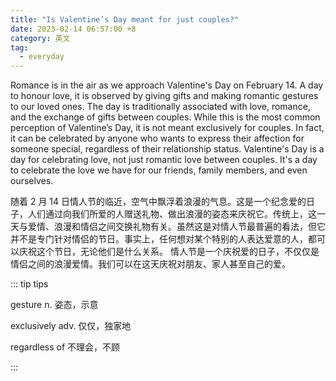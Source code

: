 ```yaml
---
title: "Is Valentine’s Day meant for just couples?"
date: 2023-02-14 06:57:00 +8
category: 英文
tag:
  - everyday
---
```


Romance is in the air as we approach Valentine's Day on February 14. A day to honour love, it is observed by giving gifts and making romantic gestures to our loved ones. The day is traditionally associated with love, romance, and the exchange of gifts between couples. While this is the most common perception of Valentine’s Day, it is not meant exclusively for couples. In fact, it can be celebrated by anyone who wants to express their affection for someone special, regardless of their relationship status. Valentine's Day is a day for celebrating love, not just romantic love between couples. It's a day to celebrate the love we have for our friends, family members, and even ourselves.

随着 2 月 14 日情人节的临近，空气中飘浮着浪漫的气息。这是一个纪念爱的日子，人们通过向我们所爱的人赠送礼物、做出浪漫的姿态来庆祝它。传统上，这一天与爱情、浪漫和情侣之间交换礼物有关。虽然这是对情人节最普遍的看法，但它并不是专门针对情侣的节日。事实上，任何想对某个特别的人表达爱意的人，都可以庆祝这个节日，无论他们是什么关系。 情人节是一个庆祝爱的日子，不仅仅是情侣之间的浪漫爱情。我们可以在这天庆祝对朋友、家人甚至自己的爱。

::: tip tips

gesture n. 姿态，示意

exclusively adv. 仅仅，独家地

regardless of 不理会，不顾

:::
